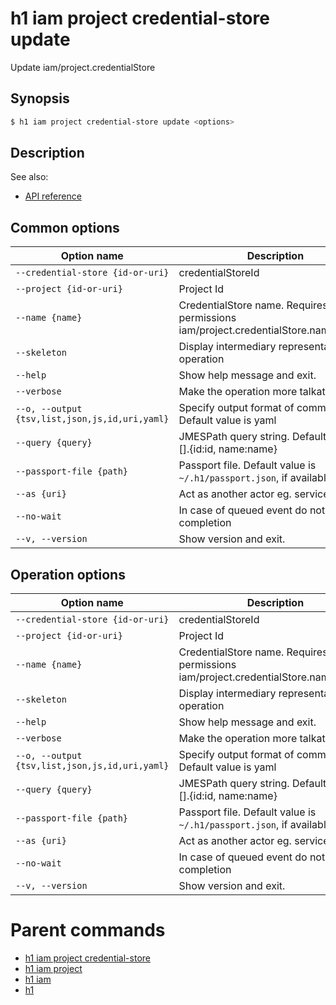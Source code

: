 
# h1 iam project credential-store update

Update iam/project.credentialStore

## Synopsis

```bash
$ h1 iam project credential-store update <options>
```

## Description

See also:

* [API reference](https://api.hyperone.com/v2/docs#operation/iam_project_credentialStore_patch)

## Common options

| Option name                                        | Description                                                                        |
| -------------------------------------------------- | ---------------------------------------------------------------------------------- |
| ```--credential-store {id-or-uri}```               | credentialStoreId                                                                  |
| ```--project {id-or-uri}```                        | Project Id                                                                         |
| ```--name {name}```                                | CredentialStore name. Requires permissions iam/project.credentialStore.name/update |
| ```--skeleton```                                   | Display intermediary representation of operation                                   |
| ```--help```                                       | Show help message and exit.                                                        |
| ```--verbose```                                    | Make the operation more talkative.                                                 |
| ```--o, --output {tsv,list,json,js,id,uri,yaml}``` | Specify output format of command. Default value is yaml                            |
| ```--query {query}```                              | JMESPath query string. Default value is [].\{id:id, name:name\}                    |
| ```--passport-file {path}```                       | Passport file. Default value is ```~/.h1/passport.json```, if available.           |
| ```--as {uri}```                                   | Act as another actor eg. service account                                           |
| ```--no-wait```                                    | In case of queued event do not wait for completion                                 |
| ```--v, --version```                               | Show version and exit.                                                             |

## Operation options

| Option name                                        | Description                                                                        |
| -------------------------------------------------- | ---------------------------------------------------------------------------------- |
| ```--credential-store {id-or-uri}```               | credentialStoreId                                                                  |
| ```--project {id-or-uri}```                        | Project Id                                                                         |
| ```--name {name}```                                | CredentialStore name. Requires permissions iam/project.credentialStore.name/update |
| ```--skeleton```                                   | Display intermediary representation of operation                                   |
| ```--help```                                       | Show help message and exit.                                                        |
| ```--verbose```                                    | Make the operation more talkative.                                                 |
| ```--o, --output {tsv,list,json,js,id,uri,yaml}``` | Specify output format of command. Default value is yaml                            |
| ```--query {query}```                              | JMESPath query string. Default value is [].\{id:id, name:name\}                    |
| ```--passport-file {path}```                       | Passport file. Default value is ```~/.h1/passport.json```, if available.           |
| ```--as {uri}```                                   | Act as another actor eg. service account                                           |
| ```--no-wait```                                    | In case of queued event do not wait for completion                                 |
| ```--v, --version```                               | Show version and exit.                                                             |

# Parent commands

* [h1 iam project credential-store](./../README.md)
* [h1 iam project](./../../README.md)
* [h1 iam](./../../../README.md)
* [h1](./../../../../README.md)
